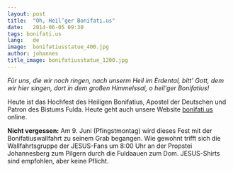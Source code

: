 ```yaml
---
layout: post
title:  "Oh, Heil’ger Bonifati.us"
date:   2014-06-05 09:30
tags: bonifati.us
lang:   de
image:  bonifatiusstatue_400.jpg
author: johannes
title_image: bonifatiusstatue_1200.jpg
---
```

<section class="refrain"><em>Für uns, die wir noch ringen,
  nach unserm Heil im Erdental,
  bitt' Gott, dem wir hier singen,
  dort in dem großen Himmelssal,
  o heil'ger Bonifatius!</em></section>

Heute ist das Hochfest des Heiligen Bonifatius, Apostel der Deutschen und Patron des Bistums Fulda. Heute geht auch unsere Website [bonifati.us](http://bonifati.us) online.

**Nicht vergessen:** Am 9. Juni (Pfingstmontag) wird dieses Fest mit der Bonifatiuswallfahrt zu seinem Grab begangen. Wie gewohnt trifft sich die Wallfahrtsgruppe der JESUS-Fans um 8:00 Uhr an der Propstei Johannesberg zum Pilgern durch die Fuldaauen zum Dom. JESUS-Shirts sind empfohlen, aber keine Pflicht.